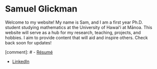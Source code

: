 # Samuel Glickman
Welcome to my website! My name is Sam, and I am a first year Ph.D. student studying mathematics at the University of Hawai&#699;i at Ma&#772;noa. This website will serve as a hub for my research, teaching, projects, and hobbies. I aim to provide content that will aid and inspire others. Check back soon for updates!

[comment]: # - [Re&#769;sume&#769;](Samuel_Glickman_Resume.pdf)
- [LinkedIn](https://www.linkedin.com/in/thesamglickman/)
